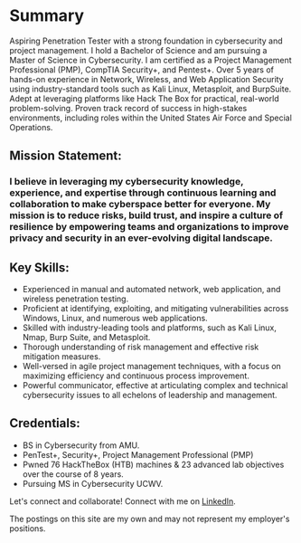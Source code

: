 # Summary  
Aspiring Penetration Tester with a strong foundation in cybersecurity and project management. I hold a Bachelor of Science and am pursuing a Master of Science in Cybersecurity. I am certified as a Project Management Professional (PMP), CompTIA Security+, and Pentest+. Over 5 years of hands-on experience in Network, Wireless, and Web Application Security using industry-standard tools such as Kali Linux, Metasploit, and BurpSuite. Adept at leveraging platforms like Hack The Box for practical, real-world problem-solving. Proven track record of success in high-stakes environments, including roles within the United States Air Force and Special Operations.
  

## Mission Statement:
### I believe in leveraging my cybersecurity knowledge, experience, and expertise through continuous learning and collaboration to make cyberspace better for everyone. My mission is to reduce risks, build trust, and inspire a culture of resilience by empowering teams and organizations to improve privacy and security in an ever-evolving digital landscape.


## Key Skills:
* Experienced in manual and automated network, web application, and wireless penetration testing.
* Proficient at identifying, exploiting, and mitigating vulnerabilities across Windows, Linux, and numerous web applications.
* Skilled with industry-leading tools and platforms, such as Kali Linux, Nmap, Burp Suite, and Metasploit.
* Thorough understanding of risk management and effective risk mitigation measures.
* Well-versed in agile project management techniques, with a focus on maximizing efficiency and continuous process improvement.
* Powerful communicator, effective at articulating complex and technical cybersecurity issues to all echelons of leadership and management.


## Credentials:
* BS in Cybersecurity from AMU. 
* PenTest+, Security+, Project Management Professional (PMP)
* Pwned 76 HackTheBox (HTB) machines & 23 advanced lab objectives over the course of 8 years. 
* Pursuing MS in Cybersecurity UCWV.
  
  
Let's connect and collaborate! Connect with me on [LinkedIn](https://www.linkedin.com/in/garrett-tollar/).  
  
The postings on this site are my own and may not represent my employer's positions. 
